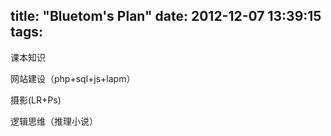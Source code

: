 title: "Bluetom's Plan"
date: 2012-12-07 13:39:15
tags:
---

课本知识

网站建设（php+sql+js+lapm）

摄影(LR+Ps)

逻辑思维（推理小说）

&nbsp;